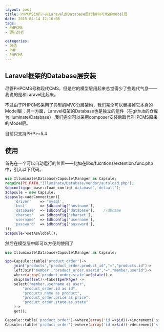 ```yaml
---
layout: post
title: PHPCMS分析7-用Laravel的Database层代替PHPCMS的model层
date: 2015-04-14 12:16:08
tags:
- PHPCMS
- 源码分析

categories:
- 风语
- PHP
- PHPCMS
---
```


## Laravel框架的Database层安装

尽管PHPCMS号称现代CMS，但是它的模型层用起来总觉得少了些现代气息——我说的是和Laravel比起来。

不过由于PHPCMS采用了典型的MVC分层架构，我们完全可以替换掉它本身的Model层；另一方面，Laravel框架的Database也是独立的组件（在github的仓库为Illuminate/Database）,我们完全可以采用composer安装后取代PHPCMS原来的Model层。

目前只支持PHP>=5.4

## 使用

首先在一个可以自动运行的位置——比如在libs/fucntions/extention.func.php中，引入以下代码。

```PHP
use Illuminate\Database\Capsule\Manager as Capsule;
require(PC_PATH."Illuminate/Database/vendor/autoload.php");
$dbconfig=pc_base::load_config('database','default');
$capsule = new Capsule;
$capsule->addConnection([
    'driver'    => 'mysql',
    'host'      => $dbconfig['hostname'],
    'database'  => $dbconfig['database'],    //dbname
    'charset'   => $dbconfig['charset'],
    'username'  => $dbconfig['username'],          
    'password'  => $dbconfig['password'],
]);
$capsule->setAsGlobal();
```

然后在模型层中即可以方便的使用了

```PHP
use Illuminate\Database\Capsule\Manager as Capsule;

$po=Capsule::table('product_order')->
    join('products',"product_order.product_id","=","products.id")->
    leftJoin('member',"product_order.userid","=","member.userid")->
    where(array('product_order.state'=>$state))->
    skip($offset)->take($perPage) ->
    select("member.username as user",
        "product_order.id as id",
        "products.name as product",
        "product_order.price as price",
        "product_order.state as state"
    )->
    get();

Capsule::table('product_order')->where(array('id'=>$id))->increment('state',1);
Capsule::table('product_order')->where(array('id'=>$id))->decrement('state',1);

```


